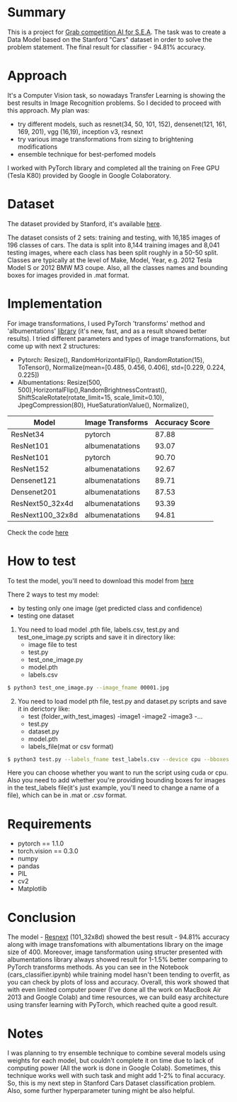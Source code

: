 # Summary
This is a project for [Grab competition AI for S.E.A](https://www.aiforsea.com/computer-vision). The task was to create a
Data Model based on the Stanford "Cars" dataset in order to solve the problem statement.
The final result for classifier - 94.81% accuracy.

# Approach
It's a Computer Vision task, so nowadays Transfer Learning is showing the best results in Image Recognition problems. So I decided to proceed with this approach. My plan was:
* try different models, such as resnet(34, 50, 101, 152), densenet(121, 161, 169, 201), vgg (16,19), inception v3, resnext
* try various image transformations from sizing to brightening modifications
* ensemble technique for best-perfomed models

I worked with PyTorch library and completed all the training on Free GPU (Tesla K80) provided by Google in Google Colaboratory.

# Dataset

The dataset provided by Stanford, it's available [here](https://ai.stanford.edu/~jkrause/cars/car_dataset.html). 

The dataset consists of 2 sets: training and testing, with 16,185 images of 196 classes of cars. The data is split into 8,144 training images and 8,041 testing images, where each class has been split roughly in a 50-50 split. Classes are typically at the level of Make, Model, Year, e.g. 2012 Tesla Model S or 2012 BMW M3 coupe. Also, all the classes names and bounding boxes for images provided in .mat format.

# Implementation

For image transformations, I used PyTorch 'transforms' method and 'albumentations' [library](https://github.com/albu/albumentations) (it's new, fast, and as a result showed better results).
I tried different parameters and types of image transformations, but come up with next 2 structures:
* Pytorch: Resize(), RandomHorizontalFlip(), RandomRotation(15), ToTensor(), Normalize(mean=[0.485, 0.456, 0.406], std=[0.229, 0.224, 0.225])
* Albumentations: Resize(500, 500),HorizontalFlip(),RandomBrightnessContrast(), ShiftScaleRotate(rotate_limit=15, scale_limit=0.10), JpegCompression(80), HueSaturationValue(), Normalize(),

| Model | Image Transforms | Accuracy Score |
| ------ | ------ |------ |
|ResNet34| pytorch| 87.88 |
|ResNet101|albumenatations | 93.07|
|ResNet101| pytorch| 90.70|
|ResNet152|albumenatations | 92.67 |
|Densenet121| albumenatations|89.71 |
|Densenet201|albumenatations |87.53 |
|ResNext50_32x4d|albumenatations |93.39|
|ResNext100_32x8d|albumenatations |94.81|

Check the code [here](https://nbviewer.jupyter.org/github/katerinaov/Cars-Models-Classification/blob/master/cars_classifier.ipynb)

# How to test

To test the model, you'll need to download this model from [here](https://drive.google.com/open?id=1--BqZCxQog_6mpVjNIu0QS-tY944OL-S93)

There 2 ways to test my model:
* by testing only one image (get predicted class and confidence)
* testing one dataset

1) You need to load model .pth file, labels.csv, test.py and test_one_image.py scripts and save it in directory like:
     * image file to test
     * test.py
     * test_one_image.py
     * model.pth
    *  labels.csv
```sh
$ python3 test_one_image.py --image_fname 00001.jpg
```

2) You need to load model pth file, test.py and dataset.py scripts and save it in derictory like:
     * test (folder_with_test_images)
      -image1
      -image2
      -image3
      -...
     * test.py
     * dataset.py
     * model.pth
    *  labels_file(mat or csv format)

```sh
$ python3 test.py --labels_fname test_labels.csv --device cpu --bboxes True
```
Here you can choose whether you want to run the script using cuda or cpu.
Also you need to add whether you're providing bounding boxes for images in the test_labels file(it's just example, you'll need to change a name of a file), which can be in .mat or .csv format.

# Requirements

* pytorch == 1.1.0
* torch.vision == 0.3.0
* numpy
* pandas
* PIL
* cv2
* Matplotlib

# Conclusion
The model - [Resnext](https://arxiv.org/abs/1611.05431) (101_32x8d) showed the best result - 94.81% accuracy along with image transfomations with albumentations library on the image size of 400. Moreover, image tansformation using structer presented with albumentations library always showed result for 1-1.5% better comparing to PyTorch transforms methods. As you can see in the Notebook (cars_classifier.ipynb) while training model hasn't been tending to overfit, as you can check by plots of loss and accuracy. Overall, this work showed that with even limited computer power (I've done all the work on MacBook Air 2013 and Google Colab) and time resources, we can build easy architecture using transfer learning with PyTorch, which reached quite a good result.

# Notes

I was planning to try ensemble technique to combine several models using weights for each model, but couldn't complete it on time due to lack of computing power (All the work is done in Google Colab). Sometimes, this technique works well with such task and might add 1-2% to final accuracy. So, this is my next step in Stanford Cars Dataset classification problem. Also, some further hyperparameter tuning might be also helpful.
